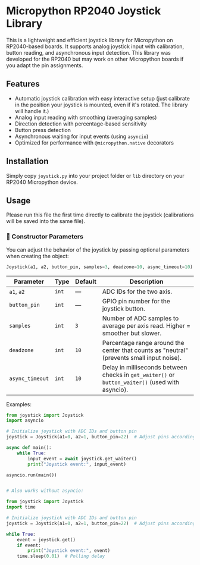 # Micropython RP2040 Joystick Library

This is a lightweight and efficient joystick library for Micropython on RP2040-based boards.
It supports analog joystick input with calibration, button reading, and asynchronous input detection.
This library was developed for the RP2040 but may work on other Micropython boards if you adapt the pin assignments.

## Features

- Automatic joystick calibration with easy interactive setup (just calibrate in the position your joystick is mounted, even if it's rotated. The library will handle it.)
- Analog input reading with smoothing (averaging samples)
- Direction detection with percentage-based sensitivity
- Button press detection
- Asynchronous waiting for input events (using `asyncio`)
- Optimized for performance with `@micropython.native` decorators

## Installation

Simply copy `joystick.py` into your project folder or `lib` directory on your RP2040 Micropython device.

## Usage

Please run this file the first time directly to calibrate the joystick (calibrations will be saved into the same file).

### 🔧 Constructor Parameters

You can adjust the behavior of the joystick by passing optional parameters when creating the object:

```python
Joystick(a1, a2, button_pin, samples=3, deadzone=10, async_timeout=10)
```

| Parameter       | Type   | Default | Description                                                                 |
|----------------|--------|---------|-----------------------------------------------------------------------------|
| `a1`, `a2`      | `int`  | —       | ADC IDs for the two axis.                                        |
| `button_pin`    | `int`  | —       | GPIO pin number for the joystick button.                                   |
| `samples`       | `int`  | `3`     | Number of ADC samples to average per axis read. Higher = smoother but slower. |
| `deadzone`      | `int`  | `10`    | Percentage range around the center that counts as "neutral" (prevents small input noise). |
| `async_timeout` | `int`  | `10`    | Delay in milliseconds between checks in `get_waiter()` or `button_waiter()` (used with asyncio). |


Examples:

```python
from joystick import Joystick
import asyncio

# Initialize joystick with ADC IDs and button pin
joystick = Joystick(a1=0, a2=1, button_pin=22)  # Adjust pins accordingly

async def main():
    while True:
        input_event = await joystick.get_waiter()
        print("Joystick event:", input_event)

asyncio.run(main())


# Also works without asyncio:

from joystick import Joystick
import time

# Initialize joystick with ADC IDs and button pin
joystick = Joystick(a1=0, a2=1, button_pin=22)  # Adjust pins accordingly

while True:
    event = joystick.get()
    if event:
        print("Joystick event:", event)
    time.sleep(0.01)  # Polling delay

